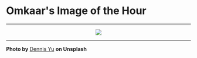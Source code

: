 # Omkaar's Image of the Hour

---

<div align="center">

<a href="https://unsplash.com/photos/desert-landscape-at-sunset-with-rock-formations-iDzq4O8Lw3c">
  <img src="https://images.unsplash.com/photo-1744144500818-7ed6060bb383?crop=entropy&cs=tinysrgb&fit=max&fm=jpg&ixid=M3w3NjA2Nzh8MHwxfHJhbmRvbXx8fHx8fHx8fDE3NTI5ODA0MDB8&ixlib=rb-4.1.0&q=80&w=1080" style="max-width:100%; height:auto;">
</a>



</div>

---

**Photo by** [Dennis Yu](https://unsplash.com/@far_out) **on Unsplash**
